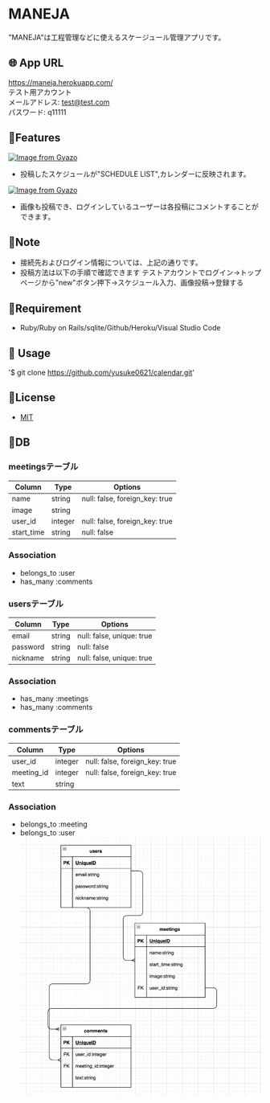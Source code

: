 # MANEJA

"MANEJA"は工程管理などに使えるスケージュール管理アプリです。

## 🌐 App URL
https://maneja.herokuapp.com/  
テスト用アカウント  
メールアドレス:  test@test.com  
パスワード: q11111

## :bookmark:Features
[![Image from Gyazo](https://i.gyazo.com/19b0bad5c2bef045face9adf7cda36e7.gif)](https://gyazo.com/19b0bad5c2bef045face9adf7cda36e7)
- 投稿したスケジュールが"SCHEDULE LIST",カレンダーに反映されます。  

[![Image from Gyazo](https://i.gyazo.com/4bc0a159136511869a88ea39598e84b8.gif)](https://gyazo.com/4bc0a159136511869a88ea39598e84b8)
- 画像も投稿でき、ログインしているユーザーは各投稿にコメントすることができます。

## :pencil:Note
- 接続先およびログイン情報については、上記の通りです。
- 投稿方法は以下の手順で確認できます
  テストアカウントでログイン→トップページから"new"ボタン押下→スケジュール入力、画像投稿→登録する
  
## :pill:Requirement
- Ruby/Ruby on Rails/sqlite/Github/Heroku/Visual Studio Code

## 💬 Usage
'$ git clone https://github.com/yusuke0621/calendar.git'

## :ticket:License
- [MIT](https://github.com/yusuke0621/calendar/blob/master/LICENSE)

## :floppy_disk:DB
### meetingsテーブル
|Column|Type|Options|
|------|----|-------|
|name|string|null: false, foreign_key: true|
|image|string||
|user_id|integer|null: false, foreign_key: true|
|start_time|string|null: false
### Association
- belongs_to :user
- has_many :comments

### usersテーブル
|Column|Type|Options|
|------|----|-------|
|email|string|null: false, unique: true|
|password|string|null: false|
|nickname|string|null: false, unique: true|
### Association
- has_many :meetings
- has_many :comments


### commentsテーブル
|Column|Type|Options|
|------|----|-------|
|user_id|integer|null: false, foreign_key: true|
|meeting_id|integer|null: false, foreign_key: true|
|text|string|
### Association
- belongs_to :meeting
- belongs_to :user
![](maneja_er.png)